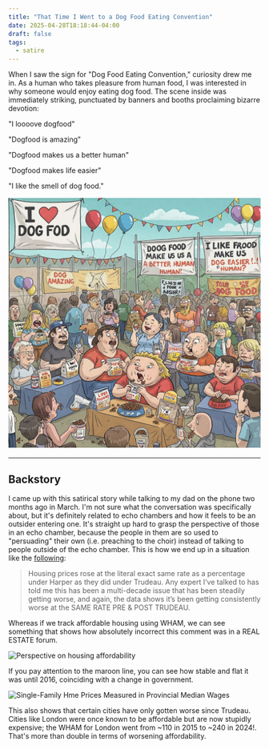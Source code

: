 ```yaml
---
title: "That Time I Went to a Dog Food Eating Convention"
date: 2025-04-28T18:18:44-04:00
draft: false
tags:
  - satire
---
```


When I saw the sign for "Dog Food Eating Convention," curiosity drew me in. As a human who takes pleasure from human food, I was interested in why someone would enjoy eating dog food. The scene inside was immediately striking, punctuated by banners and booths proclaiming bizarre devotion:

"I loooove dogfood"

"Dogfood is amazing"

"Dogfood makes us a better human"

"Dogfood makes life easier"

"I like the smell of dog food."

![A cartoon depicting the Dog Food Eating Convention with banners with phrases stated above](/posts/the-dog-food-eating-convention/featured.webp)

---

## Backstory

I came up with this satirical story while talking to my dad on the phone two months ago in March. I'm not sure what the conversation was specifically about, but it's definitely related to echo chambers and how it feels to be an outsider entering one. It's straight up hard to grasp the perspective of those in an echo chamber, because the people in them are so used to "persuading" their own (i.e. preaching to the choir) instead of talking to people outside of the echo chamber. This is how we end up in a situation like the [following](https://www.reddit.com/r/TorontoRealEstate/comments/1k5npba/comment/mojtq1a/?utm_source=share&utm_medium=web3x&utm_name=web3xcss&utm_term=1&utm_content=share_button):

> Housing prices rose at the literal exact same rate as a percentage under Harper as they did under Trudeau. Any expert I’ve talked to has told me this has been a multi-decade issue that has been steadily getting worse, and again, the data shows it’s been getting consistently worse at the SAME RATE PRE & POST TRUDEAU.

Whereas if we track affordable housing using WHAM, we can see something that shows how absolutely incorrect this comment was in a REAL ESTATE forum.

![Perspective on housing affordability](https://substackcdn.com/image/fetch/w_1456,c_limit,f_webp,q_auto:good,fl_progressive:steep/https%3A%2F%2Fsubstack-post-media.s3.amazonaws.com%2Fpublic%2Fimages%2F6e775a21-6b60-4960-a62c-38be0916e1af_930x649.png)

If you pay attention to the maroon line, you can see how stable and flat it was until 2016, coinciding with a change in government.

![Single-Family Hme Prices Measured in Provincial Median Wages](https://substackcdn.com/image/fetch/w_1456,c_limit,f_webp,q_auto:good,fl_progressive:steep/https%3A%2F%2Fsubstack-post-media.s3.amazonaws.com%2Fpublic%2Fimages%2Fc708eddc-ea67-4c1f-a8de-5e5273382ae4_1060x756.png)

This also shows that certain cities have only gotten worse since Trudeau. Cities like London were once known to be affordable but are now stupidly expensive; the WHAM for London went from ~110 in 2015 to ~240 in 2024!. That's more than double in terms of worsening affordability.
